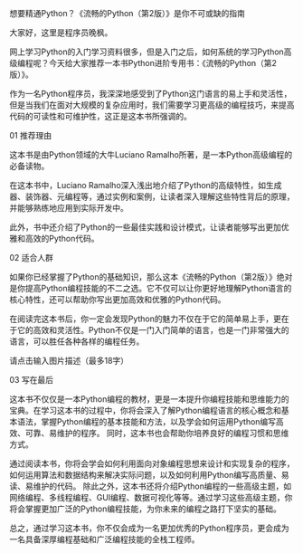 想要精通Python？《流畅的Python（第2版）》是你不可或缺的指南

大家好，这里是程序员晚枫。

网上学习Python的入门学习资料很多，但是入门之后，如何系统的学习Python高级编程呢？今天给大家推荐一本书Python进阶专用书：《流畅的Python（第2版）》。

作为一名Python程序员，我深深地感受到了Python这门语言的易上手和灵活性，但是当我们在面对大规模的复杂应用时，我们需要学习更高级的编程技巧，来提高代码的可读性和可维护性，这正是这本书所强调的。



01
推荐理由

这本书是由Python领域的大牛Luciano Ramalho所著，是一本Python高级编程的必备读物。

在这本书中，Luciano Ramalho深入浅出地介绍了Python的高级特性，如生成器、装饰器、元编程等，通过实例和案例，让读者深入理解这些特性背后的原理，并能够熟练地应用到实际开发中。

此外，书中还介绍了Python的一些最佳实践和设计模式，让读者能够写出更加优雅和高效的Python代码。

02
适合人群

如果你已经掌握了Python的基础知识，那么这本《流畅的Python（第2版）》绝对是你提高Python编程技能的不二之选。它不仅可以让你更好地理解Python语言的核心特性，还可以帮助你写出更加高效和优雅的Python代码。

在阅读完这本书后，你一定会发现Python的魅力不仅在于它的简单易上手，更在于它的高效和灵活性。Python不仅是一门入门简单的语言，也是一门非常强大的语言，可以胜任各种各样的编程任务。



请点击输入图片描述（最多18字）

​03
写在最后

这本书不仅仅是一本Python编程的教材，更是一本提升你编程技能和思维能力的宝典。在学习这本书的过程中，你将会深入了解Python编程语言的核心概念和基本语法，掌握Python编程的基本技能和方法，以及学会如何运用Python编写高效、可靠、易维护的程序。 同时，这本书也会帮助你培养良好的编程习惯和思维方式。

通过阅读本书，你将会学会如何利用面向对象编程思想来设计和实现复杂的程序，如何运用算法和数据结构来解决实际问题，以及如何利用Python编写高质量、易读、易维护的代码。 除此之外，这本书还将介绍Python编程的一些高级主题，如网络编程、多线程编程、GUI编程、数据可视化等等。通过学习这些高级主题，你将会掌握更加广泛的Python编程技能，为你未来的编程之路打下坚实的基础。

总之，通过学习这本书，你不仅会成为一名更加优秀的Python程序员，更会成为一名具备深厚编程基础和广泛编程技能的全栈工程师。



